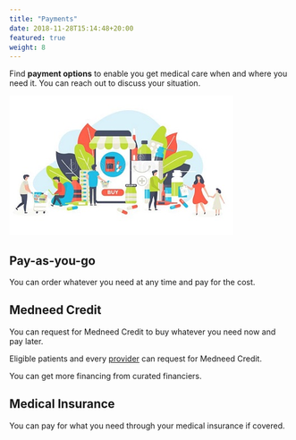 ```yaml
---
title: "Payments"
date: 2018-11-28T15:14:48+20:00 
featured: true
weight: 8
---
```


Find **payment options** to enable you get medical care when and where you need it. You can reach out to discuss your situation.

![Some medicines](/images/illustrations/med-work.jpg)

## Pay-as-you-go 
You can order whatever you need at any time and pay for the cost.


## Medneed Credit 
You can request for Medneed Credit to buy whatever you need now and pay later. 

Eligible patients and every <a href="/services/provider">provider</a> can request for Medneed Credit. 

You can get more financing from curated financiers.


## Medical Insurance
You can pay for what you need through your medical insurance if covered.

